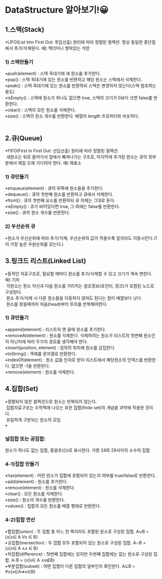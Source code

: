 # DataStructure 알아보기!😀

<h2>1.스택(Stack)</h2>
•LIFO(List Imn First Out: 후입선출) 원리에 따라 정렬된 컬렉션. 항상 동일한 종단점에서 추가/삭제된다. 예) 책더미나 쌓여있는 석판
&nbsp;<h3>1) 스택만들기</h3>
•push(element) : 스택 꼭대기에 새 원소를 추가한다.<br/>
•pop() : 스택 꼭대기에 있는 원소를 반환하고 해당 원소는 스택에서 삭제한다.<br/>
•peak() : 스택 꼭대기에 있는 원소를 반환하되 스택은 변경하지 않는다(스택 참조하는 용도)<br/>
•isEmpty() : 스택에 원소가 하나도 없으면 true, 스택의 크기가 0보다 크면 false를 번환한다.<br/>
•clear() : 스택의 모든 원소를 삭제한다.<br/>
•size() : 스택의 원소 개수를 반환한다. 배열의 length 프로퍼티와 비슷하다. <br/>
<br/>
<h2>2.큐(Queue)</h2>
•FIFO(First In First Out: 선입선출) 원리에 따라 정렬된 컬렉션. <br/>&nbsp;새원소는 뒤로 들어가서 앞에서 빠져나가는 구조로, 마지막에 추가된 원소는 큐의 뒷부분에서 제일 오래 기다려야 한다. 예) 매표소
&nbsp;<h3>1) 큐만들기</h3>
•enqueue(element) : 큐의 뒤쪽에 원소들을 추가한다.<br/>
•dequeue() : 큐의 첫번째 원소를 반환하고 큐에서 삭제한다.<br/>
•front() : 큐의 첫번째 요소를 반환하되 큐 자체는 그대로 둔다.<br/>
•isEmpty() : 큐가 비어있다면 true, 그 외에는 false를 반환한다.<br/>
•size() : 큐의 원소 개수를 반환한다.
&nbsp;<h3>2) 우선순위 큐</h3>
•원소가 우선순위에 따라 추가/삭제, 우선순위의 값이 작을수록 앞자리도 이동시킨다.(1이 가장 높은 우숸순위를 갖는다.)
<br/>
<h2>3.링크드 리스트(Linked List)</h2>
•동적인 자료구조로, 필요할 때마다 원소를 추가/삭제할 수 있고 크기가 계속 변한다. 예) 기차<br/>
&nbsp;각원소는 원소 자신과 다음 원소를 가리치는 참조정보(포인터, 링크)가 포함된 노드로 구성된다.<br/>
&nbsp;원소 추가/삭제 시 다른 원소들을 이동하지 않아도 된다는 점이 배열보다 낫다.<br/>
&nbsp;원소를 찾을때까지 처음(head)부터 루프를 반복해야한다.
&nbsp;<h3>1) 큐만들기</h3>
•append(element) : 리스트의 맨 끝에 원소를 추가한다.<br/>
•removeAt(element) : 원소를 삭제한다. 삭제하려는 원소가 리스트의 첫번째 원소인지 아닌지에 따라 두가지 경로를 생각해야 한다.<br/>
•insert(position, element) : 임의의 위치에 원소를 삽입한다.<br/>
•toString() : 객체를 문자열로 반환한다.<br/>
•indexOf(element) : 원소 값을 인자로 받아 리스트에서 해당원소의 인덱스를 반환한다. 없으면 -1을 반환한다.<br/>
•remove(element) : 원소를 삭제한다.
<br/>
<h2>4.집합(Set)</h2>
•정렬되지 않은 컬렉션으로 원소는 반복되지 않는다.<br/>
&nbsp;집합자료구조는 수학책에 나오는 유한 집합(finile set)의 개념을 과학에 적용한 것이다.<br/>
&nbsp;유일하게 구분되는 원소의 모임<br/>
•<h3>널집합 또는 공집합:&nbsp;</h3>원소가 하나도 없는 집합, 중괄호({})로 표시한다. 가령 24와 29사이의 소수의 집합<br/>
<h3>4-1)집합 만들기</h3>
•has(element) : 어떤 원소가 집합에 포함되어 있는지 여부를 true/false로 반환한다.<br/>
•add(element) : 원소를 추가한다.<br/>
•remove(element) : 원소를 삭제한다.<br/>
•clear() : 모든 원소를 삭제한다.<br/>
•size() : 원소의 개수를 반환한다.<br/>
•values() : 집합의 모든 원소를 배열 형태로 반환한다.<br/>
<h3>4-2)집합 연산</h3>
•합집합(union) : 두 집합 중 어느 한 쪽이라도 포함된 원소로 구성된 집합. A∪B = {x|x∈ A Vx ∈ B}<br/>
•교집합(inersection) : 두 집합 모두 포함되어 있는 원소로 구성된 집합. A∩B = {x|x∈ A ∧x ∈ B}<br/>
•차집합(difference) : 첫번째 집합에는 있지만 두번째 집합에는 없는 원소로 구성된 집합. A-B = {x|x∈ A ∧x∉B}<br/>
•부분집합(subset) : 어떤 집합이 다른 집합의 일부인지 확인한다. A⊆B = ∀x{x∈A=>x∈B}
